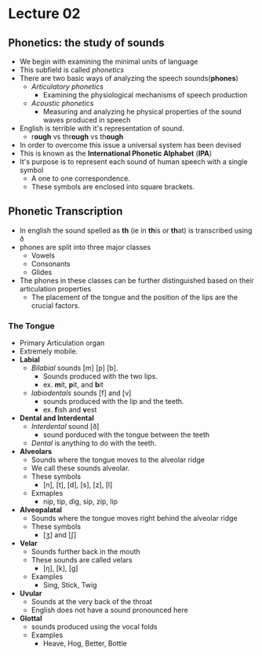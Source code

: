 # Lecture 02

## Phonetics: the study of sounds
* We begin with examining the minimal units of language
* This subfield is called *phonetics*
* There are two basic ways of analyzing the speech sounds(**phones**)
	* *Articulatory phonetics*
		* Examining the physiological mechanisms of speech production
	* *Acoustic phonetics*
		* Measuring and analyzing he physical properties of the sound waves
		  produced in speech
* English is terrible with it's representation of sound.
	* r<b>ough</b> vs thr<b>ough</b> vs th<b>ough</b>
* In order to overcome this issue a universal system has been devised
* This is known as the **International Phonetic Alphabet** (**IPA**)
* It's purpose is to represent each sound of human speech with a single symbol
	* A one to one correspondence.
	* These symbols are enclosed into square brackets.

## Phonetic Transcription
* In english the sound spelled as <b>th</b> (ie in <b>th</b>is or <b>th</b>at)
  is transcribed using &#240; 
* phones are split into three major classes
	* Vowels
	* Consonants
	* Glides
* The phones in these classes can be further distinguished based on their
  articulation properties
	* The placement of the tongue and the position of the lips are the crucial
	  factors.

### The Tongue
* Primary Articulation organ
* Extremely mobile.
* **Labial**
	* *Bilabial* sounds [m] [p] [b].
		* Sounds produced with the two lips.
		* ex. <b>m</b>it, <b>p</b>it, and <b>b</b>it
	* *labiodentals* sounds [f] and [v]
		* sounds produced with the lip and the teeth.
		* ex. <b>f</b>ish and <b>v</b>est
* **Dental and Interdental**
	* *Interdental* sound [&#240;]
		* sound porduced with the tongue between the teeth
	* *Dental* is anything to do with the teeth.
* **Alveolars**
	* Sounds where the tongue moves to the alveolar ridge
	* We call these sounds alveolar.
	* These symbols
		* [n], [t], [d], [s], [z], [l]
	* Exmaples
		* nip, tip, dig, sip, zip, lip
* **Alveopalatal**
	* Sounds where the tongue moves right behind the alveolar ridge
	* These symbols
		* [&#658;] and [&#643;]
* **Velar**
	* Sounds further back in the mouth
	* These sounds are called velars 
		* [&#331;], [k], [g]
	* Examples
		* Sing, Stick, Twig
* **Uvular**
	* Sounds at the very back of the throat
	* English does not have a sound pronounced here
* **Glottal**
	* sounds produced using the vocal folds
	* Examples
		* Heave, Hog, Better, Bottle
	
